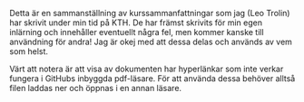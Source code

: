 Detta är en sammanställning av kurssammanfattningar som jag (Leo Trolin) har skrivit under min tid på KTH. De har främst skrivits för min egen inlärning och innehåller eventuellt några fel, men kommer kanske till användning för andra! Jag är okej med att dessa delas och används av vem som helst.

Värt att notera är att visa av dokumenten har hyperlänkar som inte verkar fungera i GitHubs inbyggda pdf-läsare. För att använda dessa behöver alltså filen laddas ner och öppnas i en annan läsare.
